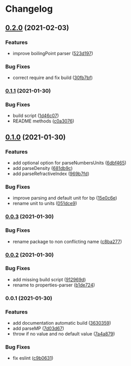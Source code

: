 # Changelog

## [0.2.0](https://www.github.com/cheminfo/physical-parser/compare/v0.1.1...v0.2.0) (2021-02-03)


### Features

* improve boilingPoint parser ([523d197](https://www.github.com/cheminfo/physical-parser/commit/523d197c53c3fc9438bef009aed0199f478569b5))


### Bug Fixes

* correct require and fix build ([30fb7bf](https://www.github.com/cheminfo/physical-parser/commit/30fb7bf618074df252d4a7604ee85a41005614dd))

### [0.1.1](https://www.github.com/cheminfo/physical-parser/compare/v0.1.0...v0.1.1) (2021-01-30)


### Bug Fixes

* build script ([1d46c07](https://www.github.com/cheminfo/physical-parser/commit/1d46c07d0fc93e6ad1fdcf3089157c2bcbd97d24))
* README methods ([c0a3076](https://www.github.com/cheminfo/physical-parser/commit/c0a3076234684ff223e5b44a8a3c1731e6f0a00c))

## [0.1.0](https://www.github.com/cheminfo/physical-parser/compare/v0.0.3...v0.1.0) (2021-01-30)


### Features

* add optional option for parseNumbersUnits ([6dbf465](https://www.github.com/cheminfo/physical-parser/commit/6dbf46514025bc548e6a8f88023aac08d68aa701))
* add parseDensity ([681db9c](https://www.github.com/cheminfo/physical-parser/commit/681db9c5b24597be32cb9b8b224eeabde03eb76e))
* add parseRefractiveIndex ([969b7fd](https://www.github.com/cheminfo/physical-parser/commit/969b7fd830cd01dd05f19872875db804f0a5f336))


### Bug Fixes

* improve parsing and default unit for bp ([15e0c6e](https://www.github.com/cheminfo/physical-parser/commit/15e0c6e057eb39fea6b7d6af08aea3529faeaf67))
* rename unit to units ([051dce9](https://www.github.com/cheminfo/physical-parser/commit/051dce945cf71b123f92929a69a5aa1c851192c1))

### [0.0.3](https://www.github.com/cheminfo/properties-parser/compare/v0.0.2...v0.0.3) (2021-01-30)


### Bug Fixes

* rename package to non conflicting name ([c8ba277](https://www.github.com/cheminfo/properties-parser/commit/c8ba277567c43f573411a1a0734cd837b1bf5d4e))

### [0.0.2](https://www.github.com/cheminfo/parse-physical/compare/v0.0.1...v0.0.2) (2021-01-30)


### Bug Fixes

* add missing build script ([912969d](https://www.github.com/cheminfo/parse-physical/commit/912969d803d3c495d1e6ea009617d0b5890bd166))
* rename to properties-parser ([b1de724](https://www.github.com/cheminfo/parse-physical/commit/b1de724591874b148f458ad277366fb66c841f00))

### 0.0.1 (2021-01-30)

### Features

- add documentation automatic build ([3630359](https://www.github.com/cheminfo/physical-parser/commit/363035978c40fbb7bdb62e786c0076ad2fbd304e))
- add parseMP ([7d03d67](https://www.github.com/cheminfo/physical-parser/commit/7d03d67363a82edfed73fdfce29f68da97d33a1b))
- throw if no value and no default value ([7a4a879](https://www.github.com/cheminfo/physical-parser/commit/7a4a87948b0affd3ea382f43b2c180aeeec847cb))

### Bug Fixes

- fix eslint ([c9b0631](https://www.github.com/cheminfo/physical-parser/commit/c9b0631a6276b6b9e953f62b2b79d481664c3867))
